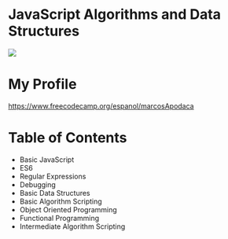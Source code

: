 # JavaScript Algorithms and Data Structures

<img widht="300" src="https://www.henleyherald.com/wp-content/uploads/2019/08/66734754_10156176643630988_883564894085971968_o.jpg">

# My Profile 
https://www.freecodecamp.org/espanol/marcosApodaca

# Table of Contents
<ul>
<li>Basic JavaScript</li>
<li>ES6</li>
<li>Regular Expressions</li>
<li>Debugging</li>
<li>Basic Data Structures</li>
<li>Basic Algorithm Scripting</li>
<li>Object Oriented Programming</li>
<li>Functional Programming</li>
<li>Intermediate Algorithm Scripting</li>
</ul>
